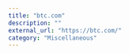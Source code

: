 ```yaml
---
title: "btc.com"
description: ""
external_url: "https://btc.com/"
category: "Miscellaneous"
---
```

